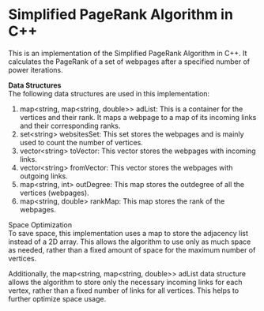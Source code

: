 <h1> Simplified PageRank Algorithm in C++ </h1>

This is an implementation of the Simplified PageRank Algorithm in C++. It calculates the PageRank of a set of webpages after a specified number of power iterations.

<b>Data Structures</b><br>
The following data structures are used in this implementation:

<ol>
<li>
map&lt;string, map&lt;string, double&gt;&gt; adList: This is a container for the vertices and their rank. It maps a webpage to a map of its incoming links and their corresponding ranks.
</li>
<li>
set&lt;string&gt; websitesSet: This set stores the webpages and is mainly used to count the number of vertices.
</li>
<li>
vector&lt;string&gt; toVector: This vector stores the webpages with incoming links.
</li>
<li>
vector&lt;string&gt; fromVector: This vector stores the webpages with outgoing links.
</li>
<li>
map&lt;string, int&gt; outDegree: This map stores the outdegree of all the vertices (webpages).
</li>
<li>
map&lt;string, double&gt; rankMap: This map stores the rank of the webpages.
</li>
</ol>

Space Optimization<br>
To save space, this implementation uses a map to store the adjacency list instead of a 2D array. This allows the algorithm to use only as much space as needed, rather than a fixed amount of space for the maximum number of vertices.

Additionally, the map&lt;string, map&lt;string, double&gt;&gt; adList data structure allows the algorithm to store only the necessary incoming links for each vertex, rather than a fixed number of links for all vertices. This helps to further optimize space usage.




